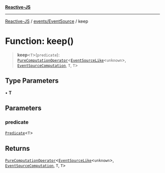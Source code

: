 [**Reactive-JS**](../../../README.md)

***

[Reactive-JS](../../../README.md) / [events/EventSource](../README.md) / keep

# Function: keep()

> **keep**\<`T`\>(`predicate`): [`PureComputationOperator`](../../../computations/type-aliases/PureComputationOperator.md)\<[`EventSourceLike`](../../interfaces/EventSourceLike.md)\<`unknown`\>, [`EventSourceComputation`](../interfaces/EventSourceComputation.md), `T`, `T`\>

## Type Parameters

• **T**

## Parameters

### predicate

[`Predicate`](../../../functions/type-aliases/Predicate.md)\<`T`\>

## Returns

[`PureComputationOperator`](../../../computations/type-aliases/PureComputationOperator.md)\<[`EventSourceLike`](../../interfaces/EventSourceLike.md)\<`unknown`\>, [`EventSourceComputation`](../interfaces/EventSourceComputation.md), `T`, `T`\>
